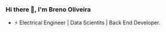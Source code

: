 ### Hi there 👋, I'm Breno Oliveira

* ⚡ Electrical Engineer | Data Scientits | Back End Developer.





